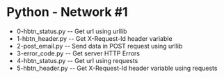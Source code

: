 # Python - Network #1
- 0-hbtn_status.py -- Get url using urllib
- 1-hbtn_header.py -- Get X-Request-Id header variable
- 2-post_email.py -- Send data in POST request using urllib
- 3-error_code.py -- Get server HTTP Errors
- 4-hbtn_status.py -- Get url using requests
- 5-hbtn_header.py -- Get X-Request-Id header variable using requests

